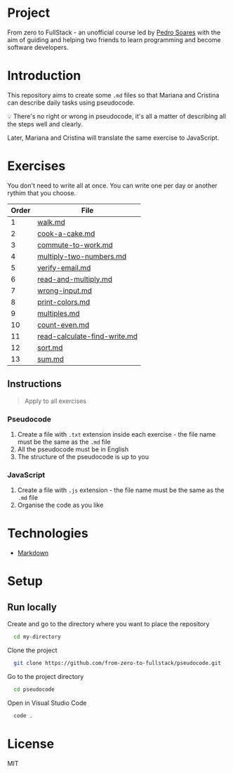 # Project

From zero to FullStack - an unofficial course led by [Pedro Soares](https://github.com/pncsoares) with the aim of guiding and helping two friends to learn programming and become software developers.

# Introduction

This repository aims to create some `.md` files so that Mariana and Cristina can describe daily tasks using pseudocode.

💡 There's no right or wrong in pseudocode, it's all a matter of describing all the steps well and clearly.

Later, Mariana and Cristina will translate the same exercise to JavaScript.

# Exercises

You don't need to write all at once. You can write one per day or another rythim that you choose.

| Order | File |
| -- | -- |
| 1 | [walk.md](./src/Walk/walk.md) |
| 2 | [cook-a-cake.md](./src/CookCake/cook-a-cake.md) |
| 3 | [commute-to-work.md](./src/CommuteToWork/commute-to-work.md) |
| 4 | [multiply-two-numbers.md](./src/MultiplyTwoNumbers/multiply-two-numbers.md) |
| 5 | [verify-email.md](./src/VerifyEmail/verify-email.md) |
| 6 | [read-and-multiply.md](./src/ReadMultiplyPrint/read-multiply-print.md) |
| 7 | [wrong-input.md](./src/WrongInput/wrong-input.md) |
| 8 | [print-colors.md](./src/PrintColors/print-colors.md) |
| 9 | [multiples.md](./src/Multiples/multiples.md) |
| 10 | [count-even.md](./src/CountEven/count-even.md) |
| 11 | [read-calculate-find-write.md](./src/ReadCalculateFindWrite/read-calculate-find-write.md) |
| 12 | [sort.md](./src/Sort/sort.md) |
| 13 | [sum.md](./src/Sum/sum.md) |

## Instructions

> Apply to all exercises

### Pseudocode

1. Create a file with `.txt` extension inside each exercise - the file name must be the same as the `.md` file
2. All the pseudocode must be in English
3. The structure of the pseudocode is up to you

### JavaScript

1. Create a file with `.js` extension - the file name must be the same as the `.md` file
2. Organise the code as you like

# Technologies

- [Markdown](https://www.markdownguide.org/basic-syntax/)

# Setup

## Run locally

Create and go to the directory where you want to place the repository

```bash
  cd my-directory
```

Clone the project

```bash
  git clone https://github.com/from-zero-to-fullstack/pseudocode.git
```

Go to the project directory

```bash
  cd pseudocode
```

Open in Visual Studio Code

```bash
  code .
```

# License

MIT